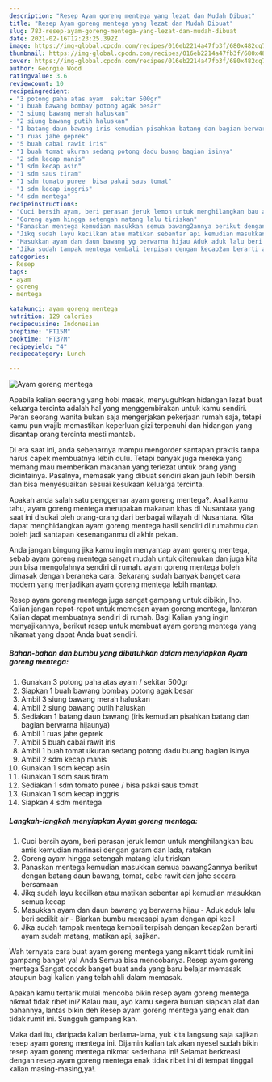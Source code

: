 ```yaml
---
description: "Resep Ayam goreng mentega yang lezat dan Mudah Dibuat"
title: "Resep Ayam goreng mentega yang lezat dan Mudah Dibuat"
slug: 783-resep-ayam-goreng-mentega-yang-lezat-dan-mudah-dibuat
date: 2021-02-16T12:23:25.392Z
image: https://img-global.cpcdn.com/recipes/016eb2214a47fb3f/680x482cq70/ayam-goreng-mentega-foto-resep-utama.jpg
thumbnail: https://img-global.cpcdn.com/recipes/016eb2214a47fb3f/680x482cq70/ayam-goreng-mentega-foto-resep-utama.jpg
cover: https://img-global.cpcdn.com/recipes/016eb2214a47fb3f/680x482cq70/ayam-goreng-mentega-foto-resep-utama.jpg
author: Georgie Wood
ratingvalue: 3.6
reviewcount: 10
recipeingredient:
- "3 potong paha atas ayam  sekitar 500gr"
- "1 buah bawang bombay potong agak besar"
- "3 siung bawang merah haluskan"
- "2 siung bawang putih haluskan"
- "1 batang daun bawang iris kemudian pisahkan batang dan bagian berwarna hijaunya"
- "1 ruas jahe geprek"
- "5 buah cabai rawit iris"
- "1 buah tomat ukuran sedang potong dadu buang bagian isinya"
- "2 sdm kecap manis"
- "1 sdm kecap asin"
- "1 sdm saus tiram"
- "1 sdm tomato puree  bisa pakai saus tomat"
- "1 sdm kecap inggris"
- "4 sdm mentega"
recipeinstructions:
- "Cuci bersih ayam, beri perasan jeruk lemon untuk menghilangkan bau amis kemudian marinasi dengan garam dan lada, ratakan"
- "Goreng ayam hingga setengah matang lalu tiriskan"
- "Panaskan mentega kemudian masukkan semua bawang2annya berikut dengan batang daun bawang, tomat, cabe rawit dan jahe secara bersamaan"
- "Jikq sudah layu kecilkan atau matikan sebentar api kemudian masukkan semua kecap"
- "Masukkan ayam dan daun bawang yg berwarna hijau Aduk aduk lalu beri sedikit air  Biarkan bumbu meresapi ayam dengan api kecil"
- "Jika sudah tampak mentega kembali terpisah dengan kecap2an berarti ayam sudah matang, matikan api, sajikan."
categories:
- Resep
tags:
- ayam
- goreng
- mentega

katakunci: ayam goreng mentega 
nutrition: 129 calories
recipecuisine: Indonesian
preptime: "PT15M"
cooktime: "PT37M"
recipeyield: "4"
recipecategory: Lunch

---
```



![Ayam goreng mentega](https://img-global.cpcdn.com/recipes/016eb2214a47fb3f/680x482cq70/ayam-goreng-mentega-foto-resep-utama.jpg)

Apabila kalian seorang yang hobi masak, menyuguhkan hidangan lezat buat keluarga tercinta adalah hal yang menggembirakan untuk kamu sendiri. Peran seorang  wanita bukan saja mengerjakan pekerjaan rumah saja, tetapi kamu pun wajib memastikan keperluan gizi terpenuhi dan hidangan yang disantap orang tercinta mesti mantab.

Di era  saat ini, anda sebenarnya mampu mengorder santapan praktis tanpa harus capek membuatnya lebih dulu. Tetapi banyak juga mereka yang memang mau memberikan makanan yang terlezat untuk orang yang dicintainya. Pasalnya, memasak yang dibuat sendiri akan jauh lebih bersih dan bisa menyesuaikan sesuai kesukaan keluarga tercinta. 



Apakah anda salah satu penggemar ayam goreng mentega?. Asal kamu tahu, ayam goreng mentega merupakan makanan khas di Nusantara yang saat ini disukai oleh orang-orang dari berbagai wilayah di Nusantara. Kita dapat menghidangkan ayam goreng mentega hasil sendiri di rumahmu dan boleh jadi santapan kesenanganmu di akhir pekan.

Anda jangan bingung jika kamu ingin menyantap ayam goreng mentega, sebab ayam goreng mentega sangat mudah untuk ditemukan dan juga kita pun bisa mengolahnya sendiri di rumah. ayam goreng mentega boleh dimasak dengan beraneka cara. Sekarang sudah banyak banget cara modern yang menjadikan ayam goreng mentega lebih mantap.

Resep ayam goreng mentega juga sangat gampang untuk dibikin, lho. Kalian jangan repot-repot untuk memesan ayam goreng mentega, lantaran Kalian dapat membuatnya sendiri di rumah. Bagi Kalian yang ingin menyajikannya, berikut resep untuk membuat ayam goreng mentega yang nikamat yang dapat Anda buat sendiri.

<!--inarticleads1-->

##### Bahan-bahan dan bumbu yang dibutuhkan dalam menyiapkan Ayam goreng mentega:

1. Gunakan 3 potong paha atas ayam / sekitar 500gr
1. Siapkan 1 buah bawang bombay potong agak besar
1. Ambil 3 siung bawang merah haluskan
1. Ambil 2 siung bawang putih haluskan
1. Sediakan 1 batang daun bawang (iris kemudian pisahkan batang dan bagian berwarna hijaunya)
1. Ambil 1 ruas jahe geprek
1. Ambil 5 buah cabai rawit iris
1. Ambil 1 buah tomat ukuran sedang potong dadu buang bagian isinya
1. Ambil 2 sdm kecap manis
1. Gunakan 1 sdm kecap asin
1. Gunakan 1 sdm saus tiram
1. Sediakan 1 sdm tomato puree / bisa pakai saus tomat
1. Gunakan 1 sdm kecap inggris
1. Siapkan 4 sdm mentega




<!--inarticleads2-->

##### Langkah-langkah menyiapkan Ayam goreng mentega:

1. Cuci bersih ayam, beri perasan jeruk lemon untuk menghilangkan bau amis kemudian marinasi dengan garam dan lada, ratakan
1. Goreng ayam hingga setengah matang lalu tiriskan
1. Panaskan mentega kemudian masukkan semua bawang2annya berikut dengan batang daun bawang, tomat, cabe rawit dan jahe secara bersamaan
1. Jikq sudah layu kecilkan atau matikan sebentar api kemudian masukkan semua kecap
1. Masukkan ayam dan daun bawang yg berwarna hijau - Aduk aduk lalu beri sedikit air  - Biarkan bumbu meresapi ayam dengan api kecil
1. Jika sudah tampak mentega kembali terpisah dengan kecap2an berarti ayam sudah matang, matikan api, sajikan.




Wah ternyata cara buat ayam goreng mentega yang nikamt tidak rumit ini gampang banget ya! Anda Semua bisa mencobanya. Resep ayam goreng mentega Sangat cocok banget buat anda yang baru belajar memasak ataupun bagi kalian yang telah ahli dalam memasak.

Apakah kamu tertarik mulai mencoba bikin resep ayam goreng mentega nikmat tidak ribet ini? Kalau mau, ayo kamu segera buruan siapkan alat dan bahannya, lantas bikin deh Resep ayam goreng mentega yang enak dan tidak rumit ini. Sungguh gampang kan. 

Maka dari itu, daripada kalian berlama-lama, yuk kita langsung saja sajikan resep ayam goreng mentega ini. Dijamin kalian tak akan nyesel sudah bikin resep ayam goreng mentega nikmat sederhana ini! Selamat berkreasi dengan resep ayam goreng mentega enak tidak ribet ini di tempat tinggal kalian masing-masing,ya!.

